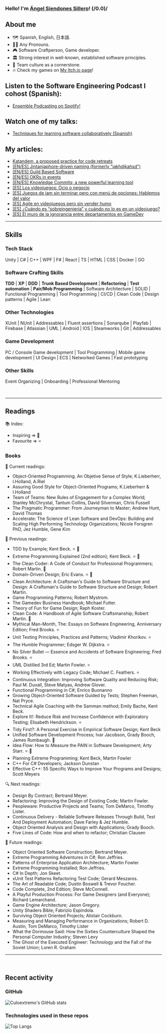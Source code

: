 ### Hello! I'm [Ángel Siendones Sillero](https://www.linkedin.com/in/angel-siendones-sillero/)! (/0.0)/

## About me
* 🗺 Spanish, English, 日本語.
* 🏳️‍🌈 Any Pronouns.
* 🎮 Software Craftperson, Game developer.
* 🏛️ Strong interest in well-known, established software principles.
* 🤝 Team culture as a cornerstone.
* 🔥 Check my games on [My Itch.io page](https://culoextremo.itch.io/)! 

## Listen to the Software Engineering Podcast I cohost (Spanish):
* [Ensemble Podcasting on Spotify!](https://open.spotify.com/show/0sa3ACEoxLMy5NH7sisXVD?si=d748322aa0c8419e)

## Watch one of my talks:
* [Techniques for learning software collaboratively (Spanish)](https://www.youtube.com/watch?v=qtUrM75OpM4&)
## My articles:

* [Katandem, a proposed practice for code retreats](https://www.linkedin.com/pulse/katandem-proposed-practice-code-retreats-%25C3%25A1ngel-siendones-sillero/?trackingId=6X6faDtsSQOCrA82riWTYA%3D%3D)
* [[EN/ES] Jintanjaphore-driven naming (formerly "jakhdjkahsd")](https://www.linkedin.com/pulse/enes-jintanjaphore-driven-naming-formerly-jakhdjkahsd-guzm%25C3%25A1n-velasco-f2xlf/?trackingId=C97cgbprQumTvGy7PpJxeA%3D%3D)
* [[EN/ES] Guild Based Software](https://www.linkedin.com/pulse/enes-guild-based-software-alejandro-lozano-jim%2525C3%2525A9nez-ev1jf%3FtrackingId=I%252BASIZZxQH25r1yEuorHeA%253D%253D/?trackingId=I%2BASIZZxQH25r1yEuorHeA%3D%3D)
* [[EN/ES] OKRs in events](https://www.linkedin.com/pulse/enes-okrs-events-iv%C3%A1n-moreno-garc%C3%ADa-fresneda-wygsf/)
* [[EN/ES] Knowledge Commits; a new powerful learning tool ](https://www.linkedin.com/pulse/knowledge-commits-new-powerful-learning-tool-enes-siendones-sillero-ij1lc/)
* [[ES] Los videojuegos: Ocio o negocio](https://medium.com/@culoextremo/los-videojuegos-ocio-o-negocio-ba08b020005b)
* [[ES] Juegos de jam sin terminar pero con menú de opciones: Hablemos del valor](https://medium.com/@culoextremo/juegos-de-jam-sin-terminar-pero-con-men%C3%BA-de-opciones-hablemos-del-valor-1b15daaf2275)
* [[ES] Agile en videojuegos pero sin vender humo](https://medium.com/@culoextremo/agile-en-videojuegos-pero-sin-vender-humo-2d464397045c)
* [[ES] ¿Cuándo es “sobreingeniería” y cuándo no lo es en un videojuego?](https://medium.com/@culoextremo/cuando-es-sobreingenier%C3%ADa-y-cu%C3%A1ndo-no-lo-es-en-un-videojuego-d32a3b906d0e)
* [[ES] El muro de la ignorancia entre departamentos en GameDev](https://medium.com/@culoextremo/el-muro-de-la-ignorancia-entre-departamentos-en-gamedev-9ec83cf1d58a)

---

## Skills
### Tech Stack
Unity | C# | C++ | WPF | F# | React | TS | HTML | CSS  | Docker | GO 
### Software Crafting Skills
**TDD** |  **XP** | **DDD** | **Trunk Based Development** | **Refactoring** | **Test automation** | **Pair/Mob Programming** | Software Architecture | SOLID  |  Functional Programming | Tool Programming | CI/CD | Clean Code | Design patterns | Agile | Lean 
### Other Technologies
XUnit | NUnit | Addressables | Fluent assertions | Sonarqube | Playfab | Firebase | Atlassian | UML | Android | IOS | Steamworks |  Git  | Addressables 
### Game Development
PC / Console Game development | Tool Programming | Mobile game development | UI Design | ECS | Networked Games | Fast prototyping
### Other Skills
Event Organizing | Onboarding | Professional Mentoring 

<br />

---

## Readings

📚 Index:

* Inspiring => 🚀️
* Favourite => ⭐️

### Books

📖 Current readings:

* Object-Oriented Programming. An Objetive Sense of Style; K.Lieberherr, I.Holland, A.Riel
* Assuring Good Style for Object-Oriented Programs; K.Lieberherr & I.Holland
* Team of Teams: New Rules of Engagement for a Complex World; Stanley McChrystal, Tantum Collins, David Silverman, Chris Fussell
* The Pragmatic Programmer: From Journeyman to Master; Andrew Hunt, David Thomas
* Accelerate: The Science of Lean Software and DevOps: Building and Scaling High Performing Technology Organizations; Nicole Forsgren PhD, Jez Humble, Gene Kim

📕 Previous readings:

* TDD by Example; Kent Beck. ⭐️ 🚀️
* Extreme Programming Explained (2nd edition); Kent Beck. ⭐️ 🚀️
* The Clean Coder: A Code of Conduct for Professional Programmers; Robert Martin. 🚀️
* Domain-Driven Design; Eric Evans. ⭐️ 🚀️
* Clean Architecture: A Craftsman's Guide to Software Structure and Design: A Craftsman's Guide to Software Structure and Design; Robert Martin.
* Game Programming Patterns; Robert Mystrom.
* The Gamedev Business Handbook; Michael Futter.
* Theory of Fun for Game Design; Raph Koster.
* Clean Code: A Handbook of Agile Software Craftsmanship; Robert Martin. 🚀️
* Mythical Man-Month, The: Essays on Software Engineering, Anniversary Edition; Fred Brooks. ⭐️
* Unit Testing Principles, Practices and Patterns; Vladimir Khorikov. ⭐️
* The Humble Programmer; Edsger W. Dijkstra. ⭐️
* No Silver Bullet — Essence and Accidents of Software Engineering; Fred Brooks. ⭐️
* UML Distilled 3rd Ed; Martin Fowler. ⭐️
* Working Effectively with Legacy Code; Michael C. Feathers. ⭐️
* Continuous Integration: Improving Software Quality and Reducing Risk; Paul M. Duvall, Steve Matyas, Andrew Glover.
* Functional Programming in C#; Enrico Buonanno
* Growing Object-Oriented Software Guided by Tests; Stephen Freeman, Nat Pryce.
* Technical Agile Coaching with the Samman method; Emily Bache, Kent Beck.
* Explore It!: Reduce Risk and Increase Confidence with Exploratory Testing; Elisabeth Hendrickson. ⭐️
* Tidy First?: A Personal Exercise in Empirical Software Design; Kent Beck
* Unified Software Development Process; Ivar Jacobson, Grady Booch, James Rumbaugh. 🚀️
* Idea Flow: How to Measure the PAIN in Software Development; Arty Starr. ⭐️ 🚀️
* Planning Extreme Programming; Kent Beck, Martin Fowler
* C++ For C# Developers; Jackson Dunstan
* Effective C++: 55 Specific Ways to Improve Your Programs and Designs; Scott Meyers

🔍 Next readings:

* Design By Contract; Bertrand Meyer.
* Refactoring: Improving the Design of Existing Code; Martin Fowler.
* Peopleware: Productive Projects and Teams; Tom DeMarco, Timothy Lister.
* Continuous Delivery - Reliable Software Releases Through Build, Test And Deployment Automation; Dave Farley & Jez Humble.
* Object Oriented Analysis and Design with Applications; Grady Booch.
* Five Lines of Code: How and when to refactor; Christian Clausen

💎 Future readings:

* Object Oriented Software Construction; Bertrand Meyer.
* Extreme Programming Adventures in C#; Ron Jeffries.
* Patterns of Enterprise Application Architecture; Martin Fowler
* Extreme Programming Installed; Ron Jeffries.
* C# In Depth; Jon Skeet.
* xUnit Test Patterns Refactoring Test Code; Gerard Meszaros.
* The Art of Readable Code; Dustin Boswell & Trevor Foucher.
* Code Complete, 2nd Edition; Steve McConnell.
* A Playful Production Process: For Game Designers (and Everyone); Richard Lemarchand.
* Game Engine Architecture; Jason Gregory.
* Unity Shaders Bible; Fabrizio Espíndola.
* Surviving Object Oriented Projects; Alistair Cockburn.
* Measuring and Managing Performance in Organizations; Robert D. Austin, Tom DeMarco, Timothy Lister
* What the Dormouse Said: How the Sixties Counterculture Shaped the Personal Computer Industry; Steven Levy
* The Ghost of the Executed Engineer: Technology and the Fall of the Soviet Union; Loren R. Graham

---

<br />

## Recent activity

### GitHub

![Culoextremo's GitHub stats](https://github-readme-stats.vercel.app/api?username=Culoextremo&show_icons=true&hide_border=false&count_private=true&include_all_commits=true&count_private=true&hide=stars&theme=midnight-purple)

### Technologies used in these repos

![Top Langs](https://github-readme-stats.vercel.app/api/top-langs/?username=Culoextremo&hide_border=false&theme=midnight-purple&layout=compact)

<br />
